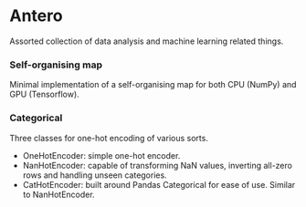 # Antero

Assorted collection of data analysis and machine learning related things.

### Self-organising map
Minimal implementation of a self-organising map for both CPU (NumPy) and GPU (Tensorflow).

### Categorical

Three classes for one-hot encoding of various sorts.

* OneHotEncoder: simple one-hot encoder.
* NanHotEncoder: capable of transforming NaN values, inverting all-zero rows and handling unseen categories.
* CatHotEncoder: built around Pandas Categorical for ease of use. Similar to NanHotEncoder.
